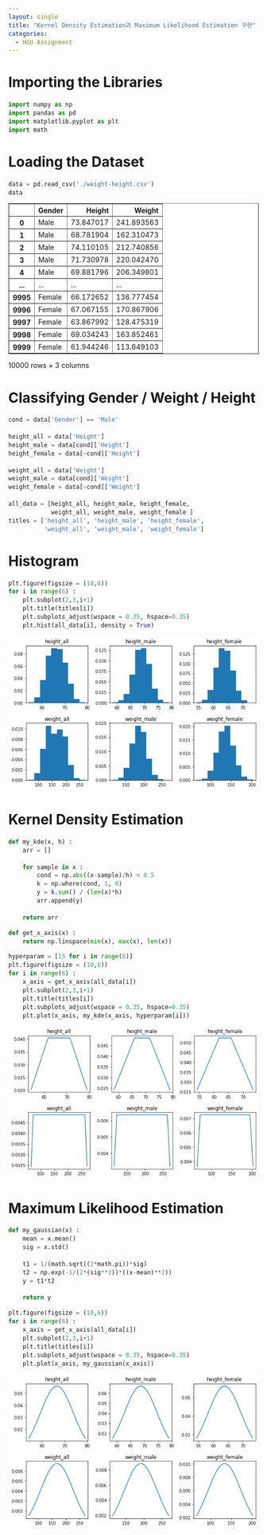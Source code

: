 ```yaml
---
layout: single
title: "Kernel Density Estimation과 Maximum Likelihood Estimation 구현"
categories:
  - HGU Assignment
---
```


# Importing the Libraries


```python
import numpy as np
import pandas as pd
import matplotlib.pyplot as plt
import math
```

# Loading the Dataset


```python
data = pd.read_csv('./weight-height.csv')
data
```




<div>
<style scoped>
    .dataframe tbody tr th:only-of-type {
        vertical-align: middle;
    }

    .dataframe tbody tr th {
        vertical-align: top;
    }

    .dataframe thead th {
        text-align: right;
    }
</style>
<table border="1" class="dataframe">
  <thead>
    <tr style="text-align: right;">
      <th></th>
      <th>Gender</th>
      <th>Height</th>
      <th>Weight</th>
    </tr>
  </thead>
  <tbody>
    <tr>
      <th>0</th>
      <td>Male</td>
      <td>73.847017</td>
      <td>241.893563</td>
    </tr>
    <tr>
      <th>1</th>
      <td>Male</td>
      <td>68.781904</td>
      <td>162.310473</td>
    </tr>
    <tr>
      <th>2</th>
      <td>Male</td>
      <td>74.110105</td>
      <td>212.740856</td>
    </tr>
    <tr>
      <th>3</th>
      <td>Male</td>
      <td>71.730978</td>
      <td>220.042470</td>
    </tr>
    <tr>
      <th>4</th>
      <td>Male</td>
      <td>69.881796</td>
      <td>206.349801</td>
    </tr>
    <tr>
      <th>...</th>
      <td>...</td>
      <td>...</td>
      <td>...</td>
    </tr>
    <tr>
      <th>9995</th>
      <td>Female</td>
      <td>66.172652</td>
      <td>136.777454</td>
    </tr>
    <tr>
      <th>9996</th>
      <td>Female</td>
      <td>67.067155</td>
      <td>170.867906</td>
    </tr>
    <tr>
      <th>9997</th>
      <td>Female</td>
      <td>63.867992</td>
      <td>128.475319</td>
    </tr>
    <tr>
      <th>9998</th>
      <td>Female</td>
      <td>69.034243</td>
      <td>163.852461</td>
    </tr>
    <tr>
      <th>9999</th>
      <td>Female</td>
      <td>61.944246</td>
      <td>113.649103</td>
    </tr>
  </tbody>
</table>
<p>10000 rows × 3 columns</p>
</div>



# Classifying Gender / Weight / Height


```python
cond = data['Gender'] == 'Male'

height_all = data['Height']
height_male = data[cond]['Height']
height_female = data[~cond]['Height']

weight_all = data['Weight']
weight_male = data[cond]['Weight']
weight_female = data[~cond]['Weight']

all_data = [height_all, height_male, height_female, 
            weight_all, weight_male, weight_female ]
titles = ['height_all', 'height_male', 'height_female', 
          'weight_all', 'weight_male', 'weight_female']
```

# Histogram


```python
plt.figure(figsize = (10,6))
for i in range(6) :
    plt.subplot(2,3,i+1)
    plt.title(titles[i])
    plt.subplots_adjust(wspace = 0.35, hspace=0.35)
    plt.hist(all_data[i], density = True)
```


    
![png](/assets/images/2022-01-04/output_7_0.png)
    


# Kernel Density Estimation


```python
def my_kde(x, h) :
    arr = []
    
    for sample in x :
        cond = np.abs((x-sample)/h) < 0.5
        k = np.where(cond, 1, 0)
        y = k.sum() / (len(x)*h)
        arr.append(y)
    
    return arr
```


```python
def get_x_axis(x) :
    return np.linspace(min(x), max(x), len(x))
```


```python
hyperparam = [15 for i in range(6)]
plt.figure(figsize = (10,6))
for i in range(6) :
    x_axis = get_x_axis(all_data[i])
    plt.subplot(2,3,i+1)
    plt.title(titles[i])
    plt.subplots_adjust(wspace = 0.35, hspace=0.35)
    plt.plot(x_axis, my_kde(x_axis, hyperparam[i]))
```


    
![png](/assets/images/2022-01-04/output_11_0.png)
    


# Maximum Likelihood Estimation


```python
def my_gaussian(x) :
    mean = x.mean()
    sig = x.std()
    
    t1 = 1/(math.sqrt((2*math.pi))*sig)
    t2 = np.exp(-1/(2*(sig**2))*((x-mean)**2))
    y = t1*t2
    
    return y
```


```python
plt.figure(figsize = (10,6))
for i in range(6) :
    x_axis = get_x_axis(all_data[i])
    plt.subplot(2,3,i+1)
    plt.title(titles[i])
    plt.subplots_adjust(wspace = 0.35, hspace=0.35)
    plt.plot(x_axis, my_gaussian(x_axis))
```


    
![png](/assets/images/2022-01-04/output_14_0.png)
    


